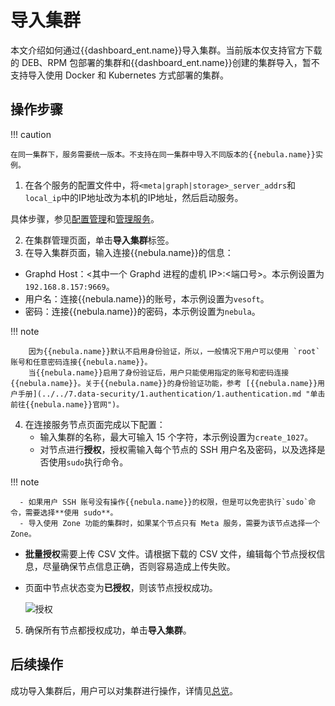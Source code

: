 # 导入集群

本文介绍如何通过{{dashboard_ent.name}}导入集群。当前版本仅支持官方下载的 DEB、RPM 包部署的集群和{{dashboard_ent.name}}创建的集群导入，暂不支持导入使用 Docker 和 Kubernetes 方式部署的集群。

## 操作步骤

!!! caution

    在同一集群下，服务需要统一版本。不支持在同一集群中导入不同版本的{{nebula.name}}实例。


1. 在各个服务的配置文件中，将`<meta|graph|storage>_server_addrs`和`local_ip`中的IP地址改为本机的IP地址，然后启动服务。

  具体步骤，参见[配置管理](../../5.configurations-and-logs/1.configurations/1.configurations.md)和[管理服务](../../4.deployment-and-installation/manage-service.md)。

2. 在集群管理页面，单击**导入集群**标签。
3. 在导入集群页面，输入连接{{nebula.name}}的信息：
  - Graphd Host：<其中一个 Graphd 进程的虚机 IP>:<端口号>。本示例设置为 `192.168.8.157:9669`。
  - 用户名：连接{{nebula.name}}的账号，本示例设置为`vesoft`。
  - 密码：连接{{nebula.name}}的密码，本示例设置为`nebula`。

  !!! note

        因为{{nebula.name}}默认不启用身份验证，所以，一般情况下用户可以使用 `root` 账号和任意密码连接{{nebula.name}}。
        当{{nebula.name}}启用了身份验证后，用户只能使用指定的账号和密码连接{{nebula.name}}。关于{{nebula.name}}的身份验证功能，参考 [{{nebula.name}}用户手册](../../7.data-security/1.authentication/1.authentication.md "单击前往{{nebula.name}}官网")。


4. 在连接服务节点页面完成以下配置：
   - 输入集群的名称，最大可输入 15 个字符，本示例设置为`create_1027`。
   - 对节点进行**授权**，授权需输入每个节点的 SSH 用户名及密码，以及选择是否使用`sudo`执行命令。

  !!! note

      - 如果用户 SSH 账号没有操作{{nebula.name}}的权限，但是可以免密执行`sudo`命令，需要选择**使用 sudo**。
      - 导入使用 Zone 功能的集群时，如果某个节点只有 Meta 服务，需要为该节点选择一个 Zone。

   - **批量授权**需要上传 CSV 文件。请根据下载的 CSV 文件，编辑每个节点授权信息，尽量确保节点信息正确，否则容易造成上传失败。

   - 页面中节点状态变为**已授权**，则该节点授权成功。
  
     ![授权](https://docs-cdn.nebula-graph.com.cn/figures/ds-027_cn.png)

5. 确保所有节点都授权成功，单击**导入集群**。

## 后续操作

成功导入集群后，用户可以对集群进行操作，详情见[总览](../4.cluster-operator/1.overview.md)。
